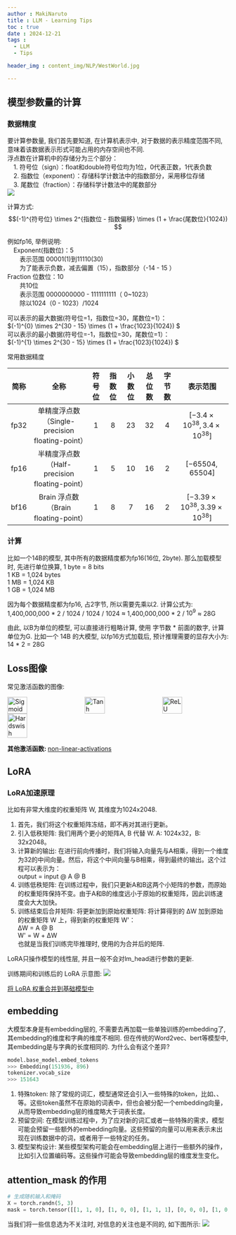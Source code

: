 ```yaml
---
author : MakiNaruto
title : LLM - Learning Tips
toc : true
date : 2024-12-21
tags : 
  - LLM
  - Tips

header_img : content_img/NLP/WestWorld.jpg

---
```


## 模型参数量的计算
### 数据精度
要计算参数量, 我们首先要知道, 在计算机表示中, 对于数据的表示精度范围不同, 意味着该数据表示形式可能占用的内存空间也不同.<br>
浮点数在计算机中的存储分为三个部分：<br>
　1. 符号位（sign）：float和double符号位均为1位，0代表正数，1代表负数<br>
　2. 指数位（exponent）：存储科学计数法中的指数部分，采用移位存储<br>
　3. 尾数位（fraction）：存储科学计数法中的尾数部分<br>
![](/content_img/NLP/LLM_Learning/LLM-Tips/data_precision_struct.jpg)

计算方式:<br>
$$(-1)^{符号位} \times 2^{指数位 - 指数偏移} \times (1 + \frac{尾数位}{1024}) $$

例如fp16, 举例说明: <br>
　Exponent(指数位)：5 <br>
　　表示范围 00001(1)到11110(30) <br>
　　为了能表示负数，减去偏置（15），指数部分（-14 - 15 ）<br>
  Fraction 位数位：10 <br>
　　共10位 <br>
　　表示范围 0000000000 - 1111111111（ 0~1023） <br>
　　除以1024（0 - 1023）/1024 <br>

可以表示的最大数据(符号位=1，指数位=30，尾数位=1）：  <br>
$(-1)^{0} \times 2^{30 - 15} \times (1 + \frac{1023}{1024}) $ <br>
可以表示的最小数据(符号位=-1，指数位=30，尾数位=1）： <br>
$(-1)^{1} \times 2^{30 - 15} \times (1 + \frac{1023}{1024}) $ <br>

常用数据精度

|  简称  |                     全称                      |  符号位  | 指数位 | 小数位 | 总位数 | 字节数 |                表示范围                 |
|:----:|:-------------------------------------------:|:-----:|:---:|:---:|:---:|:---:|:-----------------------------------:|
| fp32 | 单精度浮点数<br>（Single-precision floating-point） |   1   |  8  | 23  | 32  |  4  |  $[-3.4 × 10^{38}, 3.4 × 10^{38}]$  |
| fp16 |    半精度浮点数<br>（Half-precision floating-point）    |   1   |  5  | 10  | 16  |  2  |          $[-65504, 65504]$          |
| bf16 |       Brain 浮点数<br>（Brain floating-point）       |   1   |  8  |  7  | 16  |  2  | $[-3.39 × 10^{38}, 3.39 × 10^{38}]$ |

### 计算
比如一个14B的模型, 其中所有的数据精度都为fp16(16位, 2byte).
那么加载模型时, 先进行单位换算, 
1 byte = 8 bits<br>
1 KB = 1,024 bytes<br>
1 MB = 1,024 KB<br>
1 GB = 1,024 MB<br>

因为每个数据精度都为fp16, 占2字节, 所以需要先乘以2. 计算公式为: <br>
1,400,000,000 * 2 / 1024 / 1024 / 1024 ≈ 1,400,000,000 * 2 / $10^{9}$ ≈ 28G

由此, 以B为单位的模型, 可以直接进行粗略计算, 使用 字节数 * 前面的数字, 计算单位为G. 比如一个 14B 的大模型, 以fp16方式加载后, 预计推理需要的显存大小为: 14 * 2 = 28G 

## Loss图像
常见激活函数的图像:

<div style="display: flex; justify-content: space-between;">
<img src="https://pytorch.org/docs/stable/_images/Sigmoid.png" width="30%" title="Sigmoid">
<img src="https://pytorch.org/docs/stable/_images/Tanh.png" width="30%" title="Tanh">
<img src="https://pytorch.org/docs/stable/_images/ReLU.png" width="30%" title="ReLU">
</div>

<div style="display: flex; justify-content: space-between;">
<img src="https://pytorch.org/docs/stable/_images/Hardswish.png" width="30%" title="Hardswish">
</div>

<b>其他激活函数: </b>[non-linear-activations](https://pytorch.org/docs/stable/nn.html#non-linear-activations-weighted-sum-nonlinearity)

## LoRA
### LoRA加速原理

比如有非常大维度的权重矩阵 W, 其维度为1024x2048.  

1. 首先，我们将这个权重矩阵冻结，即不再对其进行更新。
2. 引入低秩矩阵: 我们用两个更小的矩阵A, B 代替 W. A: 1024x32，B: 32x2048。
3. 计算新的输出: 在进行前向传播时，我们将输入向量先与A相乘，得到一个维度为32的中间向量。然后，将这个中间向量与B相乘，得到最终的输出。这个过程可以表示为：<br>
output = input @ A @ B
4. 训练低秩矩阵: 在训练过程中，我们只更新A和B这两个小矩阵的参数，而原始的权重矩阵保持不变。由于A和B的维度远小于原始的权重矩阵，因此训练速度会大大加快。
5. 训练结束后合并矩阵: 将更新加到原始权重矩阵: 将计算得到的 ΔW 加到原始的权重矩阵 W 上，得到新的权重矩阵 W'：<br>
ΔW = A @ B<br>
W' = W + ΔW<br>
也就是当我们训练完毕推理时, 使用的为合并后的矩阵.

LoRA只操作模型的线性层, 并且一般不会对lm_head进行参数的更新.

训练期间和训练后的 LoRA 示意图:
![](/content_img/NLP/LLM_Learning/LLM-Tips/lora.png)


[将 LoRA 权重合并到基础模型中](https://huggingface.co/docs/peft/main/en/conceptual_guides/lora) 

## embedding
大模型本身是有embedding层的, 不需要去再加载一些单独训练的embedding了, 其embedding的维度和字典的维度不相同. 但在传统的Word2vec、bert等模型中, 其embedding是与字典的长度相同的. 为什么会有这个差异?

```python
model.base_model.embed_tokens
>>> Embedding(151936, 896)
tokenizer.vocab_size
>>> 151643
```

1.  特殊token: 除了常规的词汇，模型通常还会引入一些特殊的token，比如<PAD>、<UNK>、<CLS>等。这些token虽然不在原始的词表中，但也会被分配一个embedding向量，从而导致embedding层的维度略大于词表长度。
2. 预留空间: 在模型训练过程中，为了应对新的词汇或者一些特殊的需求，模型可能会预留一些额外的embedding向量。这些预留的向量可以用来表示未出现在训练数据中的词，或者用于一些特定的任务。
3. 模型架构设计: 某些模型架构可能会在embedding层上进行一些额外的操作，比如引入位置编码等。这些操作可能会导致embedding层的维度发生变化。

## attention_mask 的作用

```python
# 生成随机输入和掩码
X = torch.randn(5, 3)
mask = torch.tensor([[1, 1, 0], [1, 0, 0], [1, 1, 1], [0, 0, 0], [1, 0, 1]])
```

当我们将一些信息选为不关注时, 对信息的关注也是不同的, 如下图所示:
![](/content_img/NLP/LLM_Learning/LLM-Tips/attention_mask.png)
